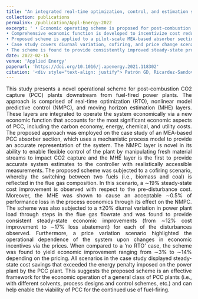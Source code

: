 ```yaml
---
title: "An integrated real-time optimization, control, and estimation scheme for post-combustion CO2 capture"
collection: publications
permalink: /publication/Appl-Energy-2022
excerpt: ' • Economic operating scheme is proposed for post-combustion carbon capture plants. <br/>
• Comprehensive economic function is developed to incentivize cost reduction. <br/>
• Proposed scheme is applied to a pilot-scale MEA-based absorber section case study. <br/>
• Case study covers diurnal variation, cofiring, and price change scenarios. <br/>
• The scheme is found to provide consistently improved steady-state process economics.'
date: 2022-02-15
venue: 'Applied Energy'
paperurl: 'https://doi.org/10.1016/j.apenergy.2021.118302'
citation: '<div style="text-align: justify"> Patrón GD, Ricardez-Sandoval L. An integrated real-time optimization, control, and estimation scheme for post-combustion CO2 capture. Appl. Energy 2022;308:118302. </div> '
---
```

<div style="text-align: justify">
This study presents a novel operational scheme for post-combustion CO2 capture (PCC) plants downstream from fuel-fired power plants. The approach is comprised of real-time optimization (RTO), nonlinear model predictive control (NMPC), and moving horizon estimation (MHE) layers. These layers are integrated to operate the system economically via a new economic function that accounts for the most significant economic aspects of PCC, including the carbon economy, energy, chemical, and utility costs. The proposed approach was employed on the case study of an MEA-based PCC absorber section, which uses a mechanistic process model to provide an accurate representation of the system. The NMPC layer is novel in its ability to enable flexible control of the plant by manipulating fresh material streams to impact CO2 capture and the MHE layer is the first to provide accurate system estimates to the controller with realistically accessible measurements. The proposed scheme was subjected to a cofiring scenario, whereby the switching between two fuels (i.e., biomass and coal) is reflected in the flue gas composition. In this scenario, a ∼19% steady-state cost improvement is observed with respect to the pre-disturbance cost. Moreover, the MHE was shown to cause an acceptable ∼0.5% of performance loss in the process economics through its effect on the NMPC. The scheme was also subjected to a ±20% diurnal variation in power plant load through steps in the flue gas flowrate and was found to provide consistent steady-state economic improvements (from ∼12% cost improvement to ∼17% loss abatement) for each of the disturbances observed. Furthermore, a price variation scenario highlighted the operational dependence of the system upon changes in economic incentives via the prices. When compared to a ‘no RTO’ case, the scheme was found to yield economic improvement ranging from ∼3% to ∼14% depending on the pricing. All scenarios in the case study displayed steady-state cost savings that exceeded the energy penalty imposed on the power plant by the PCC plant. This suggests the proposed scheme is an effective framework for the economic operation of a general class of PCC plants (i.e., with different solvents, process designs and control schemes, etc.) and can help enable the viability of PCC for the continued use of fuel-firing. </div> 

